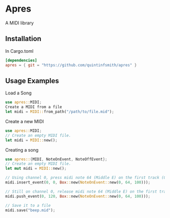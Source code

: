 # Apres
A MIDI library
## Installation
In Cargo.toml
```toml
[dependencies]
apres = { git = "https://github.com/quintinfsmith/apres" }
```
## Usage Examples
Load a Song
```rust
use apres::MIDI;
Create a MIDI from a file
let midi = MIDI::from_path("/path/to/file.mid");
```
Create a new MIDI
```rust
use apres::MIDI;
// Create an empty MIDI file.
let midi = MIDI::new();
```
Creating a song
```rust
use apres::{MIDI, NoteOnEvent, NoteOffEvent};
// Create an empty MIDI file.
let mut midi = MIDI::new();

// Using channel 0, press midi note 64 (Middle E) on the first track (0) at the first position (0 ticks)
midi.insert_event(0, 0, Box::new(NoteOnEvent::new(0, 64, 100)));

// Still on channel 0, release midi note 64 (Middle E) on the first track (0) one beat later (120 ticks)
midi.push_event(0, 120, Box::new(NoteOnEvent::new(0, 64, 100)));

// Save it to a file
midi.save("beep.mid");
```
